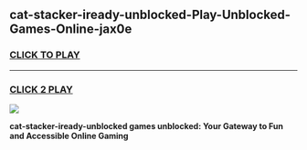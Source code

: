 
## cat-stacker-iready-unblocked-Play-Unblocked-Games-Online-jax0e
<h3>
<a href="https://premium76.site?title=cat-stacker-iready-unblocked&ref=25A">CLICK TO PLAY</a></h3>
<hr>

<h3>
<a href="https://premium76.site?title=cat-stacker-iready-unblocked&ref=25A">CLICK 2 PLAY</a>
  
</h3>

<a href="https://premium76.site?title=cat-stacker-iready-unblocked&ref=25A"><img src="https://clearcache.store/games.png"></a>


**cat-stacker-iready-unblocked games unblocked: Your Gateway to Fun and Accessible Online Gaming**
